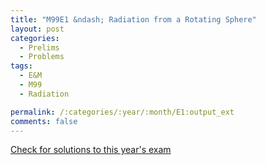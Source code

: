 ```yaml
---
title: "M99E1 &ndash; Radiation from a Rotating Sphere"
layout: post
categories:
  - Prelims
  - Problems
tags:
  - E&M
  - M99
  - Radiation

permalink: /:categories/:year/:month/E1:output_ext
comments: false
---
```

<object data="1999M1E.pdf" type="application/pdf" width="100%" height="500"></object>
<div class="message"><a href='https://princetonprelim.com/prelim/3/'>Check for solutions to this year's exam</a></div>